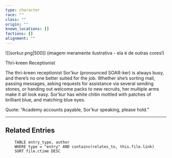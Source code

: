 ```yaml
---
type: character
race: ""
class: ""
origin: ""
known_locations: []
factions: []
alignment: ""
---
```

![[sorkur.png|500]]
(imagem meramente ilustrativa - ela é de outras cores!)

Thri-kreen Receptionist

The thri-kreen receptionist Sor’kur (pronounced SOAR-ker) is always busy, and there’s no one better suited for the job. Whether she’s sorting mail, passing messages, asking requests for assistance via several sending stones, or handing out welcome packs to new recruits, her multiple arms make it all look easy. Sor’kur has white chitin mottled with patches of brilliant blue, and matching blue eyes.

Quote: “Academy accounts payable, Sor’kur speaking, please hold.”

---

<!-- DYNAMIC:related-entries -->

## Related Entries

```dataview
    TABLE entry_type, author
    WHERE type = "entry" AND contains(relates_to, this.file.link)
    SORT file.ctime DESC
```

<!-- /DYNAMIC -->
